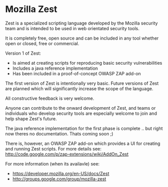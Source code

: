 Mozilla Zest
============

Zest is a specialized scripting language developed by the Mozilla security team and is intended to be used in 
web orientated security tools.

It is completely free, open source and can be included in any tool whether open or closed, free or commercial.

Version 1 of Zest:
* Is aimed at creating scripts for reproducing basic security vulnerabilities
* Includes a java reference implementation
* Has been included in a proof-of-concept OWASP ZAP add-on

The first version of Zest is intentionally very basic.
Future versions of Zest are planned which will significantly increase the scope of the language.

All constructive feedback is very welcome.

Anyone can contribute to the onward development of Zest, and teams or individuals who develop security tools are 
especially welcome to join and help shape Zest's future.

The java reference implementation for the first phase is complete .. but right now theres no documentation.
Thats coming soon ;)

There is, however, an OWASP ZAP add-on which provides a UI for creating and running Zest scripts.
For more details see: http://code.google.com/p/zap-extensions/wiki/AddOn_Zest

For more information (when its availavle) see:
* https://developer.mozilla.org/en-US/docs/Zest
* http://groups.google.com/group/mozilla-zest

